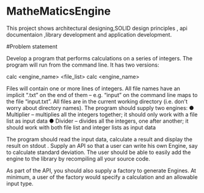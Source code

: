 # MatheMaticsEngine
This project shows architectural designing,SOLID design principles , api documentaion ,library development and application development.

#Problem statement

Develop a program that performs calculations on a series of integers. The program will run
from the command line. It has two versions:

calc <engine_name> <file_list>
calc <engine_name> <list of integers>

Files will contain one or more lines of integers. All file names have an implicit “.txt” on the end
of them – e.g. “input” on the command line maps to the file “input.txt”. All files are in the
current working directory (i.e. don't worry about directory names).
The program should supply two engines:
● Multiplier – multiplies all the integers together; it should only work with a file list as
input
data
● Divider – divides all the integers, one after another; it should work with both file list and
integer lists as input data

The program should read the input data, calculate a result and display the result on stdout .
Supply an API so that a user can write his own Engine, say to calculate standard deviation.
The user should be able to easily add the engine to the library by recompiling all your source
code.

As part of the API, you should also supply a factory to generate Engines. At minimum, a user
of the factory would specify a calculation and an allowable input type.
